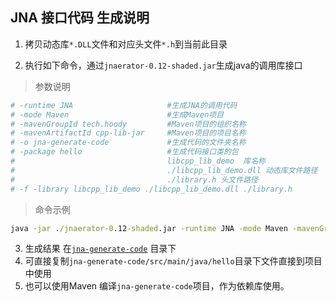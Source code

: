 ## JNA 接口代码 生成说明

1. 拷贝动态库`*.DLL`文件和对应头文件`*.h`到当前此目录

2. 执行如下命令，通过`jnaerator-0.12-shaded.jar`生成java的调用库接口  
> 参数说明
````powershell
# -runtime JNA                     #生成JNA的调用代码  
# -mode Maven                      #生成Maven项目  
# -mavenGroupId tech.hoody         #Maven项目的组织名称  
# -mavenArtifactId cpp-lib-jar     #Maven项目的项目名称  
# -o jna-generate-code             #生成代码的文件夹名称  
# -package hello                   #生成代码接口类的包
#                                  libcpp_lib_demo  库名称
#                                  ./libcpp_lib_demo.dll 动态库文件路径
#                                  ./library.h 头文件路径  
# -f -library libcpp_lib_demo ./libcpp_lib_demo.dll ./library.h  
````
> 命令示例
````cmd
java -jar ./jnaerator-0.12-shaded.jar -runtime JNA -mode Maven -mavenGroupId tech.hoody -mavenArtifactId cpp-lib-jar  -o jna-generate-code -package hello -f -library libcpp_lib_demo ./libcpp_lib_demo.dll ./library.h
````
3. 生成结果 在[`jna-generate-code`](./jna-generate-code) 目录下
4. 可直接复制`jna-generate-code/src/main/java/hello`目录下文件直接到项目中使用
5. 也可以使用Maven 编译`jna-generate-code`项目，作为依赖库使用。
